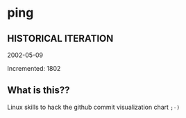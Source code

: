 # ping

## HISTORICAL ITERATION
2002-05-09

Incremented: 1802

## What is this?? 
Linux skills to hack the github commit visualization chart `;-)`
